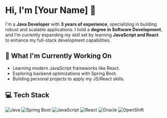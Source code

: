 # Hi, I'm [Your Name] 👋

I'm a **Java Developer** with **3 years of experience**, specializing in building robust and scalable applications. I hold a **degree in Software Development**, and I'm currently expanding my skill set by learning **JavaScript and React** to enhance my full-stack development capabilities.

## 🚀 What I'm Currently Working On
- Learning modern JavaScript frameworks like React.
- Exploring backend optimizations with Spring Boot.
- Building personal projects to apply my JS/React skills.

## 💻 Tech Stack
![Java](https://img.shields.io/badge/Java-ED8B00?style=for-the-badge&logo=java&logoColor=white)
![Spring Boot](https://img.shields.io/badge/Spring%20Boot-6DB33F?style=for-the-badge&logo=springboot&logoColor=white)
![JavaScript](https://img.shields.io/badge/JavaScript-F7DF1E?style=for-the-badge&logo=javascript&logoColor=black)
![React](https://img.shields.io/badge/React-20232A?style=for-the-badge&logo=react&logoColor=61DAFB)
![Oracle](https://img.shields.io/badge/Oracle-F80000?style=for-the-badge&logo=oracle&logoColor=white)
![OpenShift](https://img.shields.io/badge/OpenShift-EE0000?style=for-the-badge&logo=redhatopenshift&logoColor=white)




